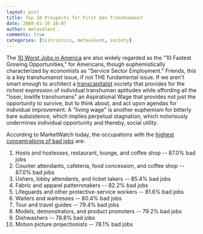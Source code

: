 ```yaml
---
layout: post
title: Top 10 Prospects for First Gen Transhumans?
date: 2008-01-30 10:07
author: metavalent
comments: true
categories: [histrionics, metavalent, society]
---
```

The <a href="https://tinyurl.com/2jkyej">10 Worst Jobs in America</a> are also widely regarded as the "10 Fastest Growing Opportunities," for Americans, though euphemistically characterized by economists as "Service Sector Employment." Friends, this is a key transhumanist issue, if not THE fundamental issue. If we aren't smart enough to architect a <a href="https://metavalent.info/?p=656">transcapitalist</a> society that provides for the richest expression of individual transhuman aptitudes while affording all the "loser, lowlife transhumans" an Aspirational Wage that provides not just the opportunity to survive, but to think about, and act upon agendas for individual improvement. A "living wage" is another euphemism for bitterly bare subsistence, which implies perpetual stagnation, which notoriously undermines individual opportunity and thereby, social utility.

According to MarketWatch today, the occupations with the <a href="https://tinyurl.com/2jkyej">highest concentrations of bad jobs</a> are:
<ol><li>Hosts and hostesses, restaurant, lounge, and coffee shop -- 87.0% bad jobs</li><li>Counter attendants, cafeteria, food concession, and coffee shop -- 87.0% bad jobs</li><li>Ushers, lobby attendants, and ticket takers -- 85.4% bad jobs</li><li>Fabric and apparel patternmakers -- 82.2% bad jobs</li><li>Lifeguards and other protective-service workers -- 81.6% bad jobs</li><li>Waiters and waitresses -- 80.4% bad jobs</li><li>Tour and travel guides -- 79.4% bad jobs</li><li>Models, demonstrators, and product promoters -- 79.2% bad jobs</li><li>Dishwashers -- 78.8% bad jobs</li><li>Motion picture projectionists -- 78.1% bad jobs</li></ol>
